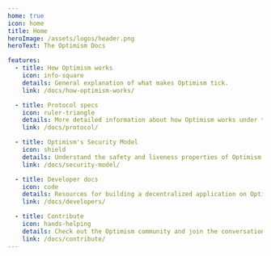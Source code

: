 ```yaml
---
home: true
icon: home
title: Home
heroImage: /assets/logos/header.png
heroText: The Optimism Docs

features:
  - title: How Optimism works
    icon: info-square
    details: General explanation of what makes Optimism tick.
    link: /docs/how-optimism-works/

  - title: Protocol specs
    icon: ruler-triangle
    details: More detailed information about how Optimism works under the hood.
    link: /docs/protocol/

  - title: Optimism's Security Model
    icon: shield
    details: Understand the safety and liveness properties of Optimism.
    link: /docs/security-model/

  - title: Developer docs
    icon: code
    details: Resources for building a decentralized application on Optimism.
    link: /docs/developers/

  - title: Contribute
    icon: hands-helping
    details: Check out the Optimism community and join the conversation.
    link: /docs/contribute/
---
```


